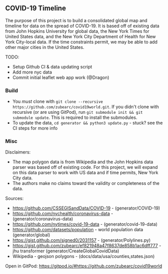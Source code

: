 ## COVID-19 Timeline

The purpose of this project is to build a consolidated global map and timeline for data on the spread of COVID-19. It is based off of existing data from John Hopkins University for global data, the New York Times for United States data, and the New York City Department of Health for New York City-local data. If the time constraints permit, we may be able to add other major cities in the United States.

TODO:
* Setup Github CI & data updating script
* Add more nyc data
* Commit initial leaflet web app work (@Dragon)

### Build

* You *must* clone with `git clone --recursive https://github.com/zubearc/covid19world.git`. If you didn't clone with recursive (or are using GitPod), run `git submodule init && git submodule update`. This is required to install the submodules.
* To update the data, `cd generator && python3 update.py` - stuck? see the CI steps for more info

### Misc

Disclaimers:
* The map polygon data is from Wikipedia and the John Hopkins data parser was based off of existing code. For this project, we will expand on this data parser to work with US data and if time permits, New York City data.
* The authors make no claims toward the validity or completeness of the data. 

Sources:
* https://github.com/CSSEGISandData/COVID-19 - (generator/COVID-19)
* https://github.com/nychealth/coronavirus-data - (generator/coronavirus-data)
* https://github.com/nytimes/covid-19-data - (generator/covid-19-data)
* https://github.com/datasets/population - world population data (generator/global)
* https://gist.github.com/signed0/2031157 - (generator/Polylines.py)
* https://gist.github.com/zubearc/ef821948a47f8637de858b1ac6dff777 - jhu transformer (generator/CreateGlobalCovidData)
* Wikipedia - geojson polygons - (docs/data/usa/counties,states.json)

Open in GitPod: https://gitpod.io/#https://github.com/zubearc/covid19world